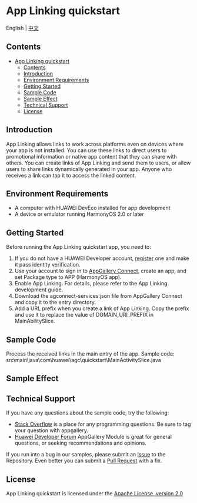 # App Linking quickstart

English | [中文](https://github.com/AppGalleryConnect/agc-demos/blob/main/HarmonyOS/applinking/README_ZH.md)

## Contents

- [App Linking quickstart](#app-linking-quickstart)
  - [Contents](#contents)
  - [Introduction](#introduction)
  - [Environment Requirements](#environment-requirements)
  - [Getting Started](#getting-started)
  - [Sample Code](#sample-code)
  - [Sample Effect](#sample-effect)
  - [Technical Support](#technical-support)
  - [License](#license)

## Introduction

App Linking allows links to work across platforms even on devices where your app is not installed. You can use these links to direct users to promotional information or native app content that they can share with others. You can create links of App Linking and send them to users, or allow users to share links dynamically generated in your app. Anyone who receives a link can tap it to access the linked content.

## Environment Requirements

* A computer with HUAWEI DevEco installed for app development
* A device or emulator running HarmonyOS 2.0 or later

## Getting Started

Before running the App Linking quickstart app, you need to:
1. If you do not have a HUAWEI Developer account, [register](https://developer.huawei.com/consumer/en/doc/start/registration-and-verification-0000001053628148) one and make it pass identity verification.
2. Use your account to sign in to [AppGallery Connect](https://developer.huawei.com/consumer/en/service/josp/agc/index.html#/), create an app, and set Package type to APP (HarmonyOS app).
3. Enable App Linking. For details, please refer to the App Linking development guide.
4. Download the agconnect-services.json file from AppGallery Connect and copy it to the entry directory.
5. Add a URL prefix when you create a link of App Linking. Copy the prefix and use it to replace the value of DOMAIN_URI_PREFIX in MainAbilitySlice.

## Sample Code

Process the received links in the main entry of the app.
Sample code: src\main\java\com\huawei\agc\quickstart\MainActivitySlice.java

## Sample Effect

## Technical Support

If you have any questions about the sample code, try the following:

- [Stack Overflow](https://stackoverflow.com/users/14194729/appgallery-connect) is a place for any programming questions. Be sure to tag your question with appgallery.
- [Huawei Developer Forum](https://developer.huawei.com/consumer/en/forum/blockdisplay?fid=18) AppGallery Module is great for general questions, or seeking recommendations and opinions.

If you run into a bug in our samples, please submit an [issue](https://github.com/AppGalleryConnect/agc-demos/issues) to the Repository. Even better you can submit a [Pull Request](https://github.com/AppGalleryConnect/agc-demos/pulls) with a fix.

## License

App Linking quickstart is licensed under the [Apache License, version 2.0](http://www.apache.org/licenses/LICENSE-2.0)
